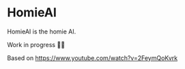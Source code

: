 # HomieAI
HomieAI is the homie AI.

Work in progress 🤷‍♂️


Based on https://www.youtube.com/watch?v=2FeymQoKvrk
